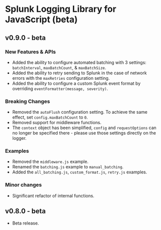 # Splunk Logging Library for JavaScript (beta)

## v0.9.0 - beta

### New Features & APIs

* Added the ability to configure automated batching with 3 settings: `batchInterval`, `maxBatchCount`, & `maxBatchSize`.
* Added the ability to retry sending to Splunk in the case of network errors with the `maxRetries` configuration setting.
* Added the ability to configure a custom Splunk event format by overriding `eventFormatter(message, severity)`.

### Breaking Changes

* Removed the `autoFlush` configuration setting. To achieve the same effect, set `config.maxBatchCount` to `0`.
* Removed support for middleware functions.
* The `context` object has been simplified, `config` and `requestOptions` can no longer be specified there - please use those settings directly on the logger.

### Examples

* Removed the `middleware.js` example.
* Renamed the `batching.js` example to `manual_batching`.
* Added the `all_batching.js`, `custom_format.js`, `retry.js` examples.

### Minor changes

* Significant refactor of internal functions.

## v0.8.0 - beta

* Beta release.